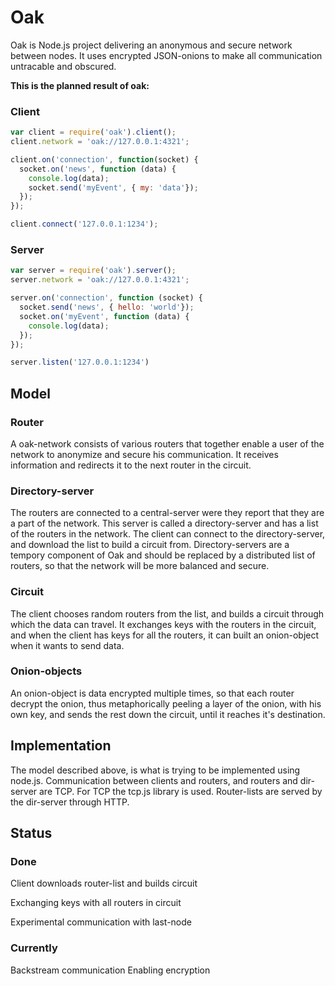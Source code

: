 # Oak

Oak is Node.js project delivering an anonymous and secure network between nodes. It uses encrypted JSON-onions to make
all communication untracable and obscured.

**This is the planned result of oak:**
### Client
```js
var client = require('oak').client();
client.network = 'oak://127.0.0.1:4321';

client.on('connection', function(socket) {
  socket.on('news', function (data) {
    console.log(data);
    socket.send('myEvent', { my: 'data'});
  });    
});

client.connect('127.0.0.1:1234');
```

### Server
```js
var server = require('oak').server();
server.network = 'oak://127.0.0.1:4321';

server.on('connection', function (socket) {
  socket.send('news', { hello: 'world'});
  socket.on('myEvent', function (data) {
    console.log(data);
  });
});

server.listen('127.0.0.1:1234')
```

## Model

### Router
A oak-network consists of various routers that together enable a user of the network to anonymize and secure
his communication. It receives information and redirects it to the next router in the circuit.

### Directory-server
The routers are connected to a central-server were they report that they are a part of the network.
This server is called a directory-server and has a list of the routers in the network. The client can connect to the
directory-server, and download the list to build a circuit from. Directory-servers are a tempory component of Oak
and should be replaced by a distributed list of routers, so that the network will be more balanced and secure.

### Circuit
The client chooses random routers from the list, and builds a circuit through which the data can travel.
It exchanges keys with the routers in the circuit, and when the client has keys for all the routers, it can built
an onion-object when it wants to send data.

### Onion-objects
An onion-object is data encrypted multiple times, so that each router decrypt the onion, thus metaphorically peeling
a layer of the onion, with his own key, and sends the rest down the circuit, until it reaches it's destination.

## Implementation

The model described above, is what is trying to be implemented using node.js. Communication between clients and routers,
and routers and dir-server are TCP. For TCP the tcp.js library is used. Router-lists are served by the dir-server through
HTTP.

## Status

### Done 
Client downloads router-list and builds circuit

Exchanging keys with all routers in circuit

Experimental communication with last-node

### Currently
Backstream communication
Enabling encryption
